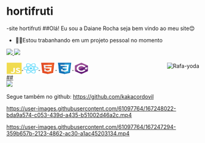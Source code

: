 # hortifruti

-site hortifruti
##Olá! Eu sou a Daiane Rocha seja bem vindo ao meu site😊
- 👩‍🏫Estou trabanhando em um projeto pessoal no momento             
<div>
  <a href="https://github.com/Daiane567">
  <img height="180em" src="https://github-readme-stats.vercel.app/api?username=Daiane567&show_icons=true&theme=dracula&include_all_commits=true&count_private=true"/>
  <img height="180em" src="https://github-readme-stats.vercel.app/api/top-langs/?username=Daiane567&layout=compact&langs_count=7&theme=dracula"/>
</div>
  <div style="display: inline_block"><br>
  <img align="center" alt="Daiane-Js" height="30" width="40" src="https://raw.githubusercontent.com/devicons/devicon/master/icons/javascript/javascript-plain.svg">
  <img align="center" alt="Rafa-React" height="30" width="40" src="https://raw.githubusercontent.com/devicons/devicon/master/icons/react/react-original.svg">
  <img align="center" alt="Rafa-HTML" height="30" width="40" src="https://raw.githubusercontent.com/devicons/devicon/master/icons/html5/html5-original.svg">
  <img align="center" alt="Rafa-CSS" height="30" width="40" src="https://raw.githubusercontent.com/devicons/devicon/master/icons/css3/css3-original.svg">
  <img align="center" alt="Rafa-Csharp" height="30" width="40" src="https://raw.githubusercontent.com/devicons/devicon/master/icons/csharp/csharp-original.svg">
  <img align="right" alt="Rafa-yoda" src="https://cdn.discordapp.com/attachments/795358919417397249/825430589581688872/hi.gif">
</div>
  ##
 
<div> 
   <a href="https://www.linkedin.com/in/daiane-rocha-0b2bb1202" target="_blank"><img src="https://img.shields.io/badge/-LinkedIn-%230077B5?style=for-the-badge&logo=linkedin&logoColor=white" target="_blank"></a> 
 


Segue também no github:
https://github.com/kakacordovil


</div>
  
  https://user-images.githubusercontent.com/61097764/167248022-bda9a574-c053-439d-a435-b51002d46a2c.mp4

  
  https://user-images.githubusercontent.com/61097764/167247294-359b657b-2123-4862-ac30-a1ac45203134.mp4


